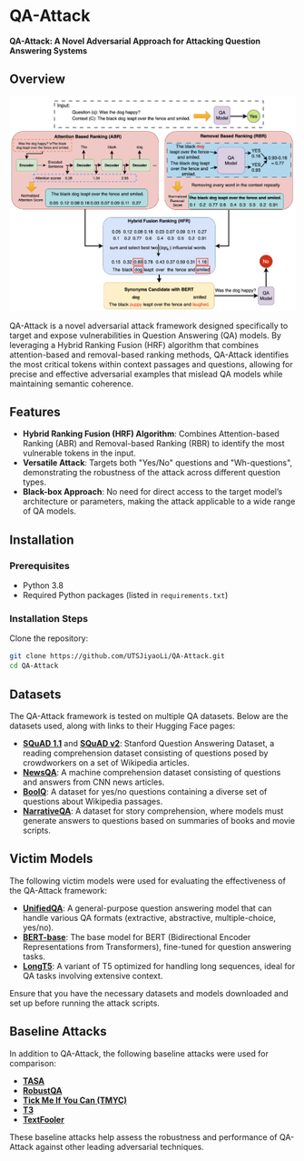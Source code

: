 # QA-Attack

**QA-Attack: A Novel Adversarial Approach for Attacking Question Answering Systems**

## Overview

![QA-Attack Workflow](qattack_workflow.png)

QA-Attack is a novel adversarial attack framework designed specifically to target and expose vulnerabilities in Question Answering (QA) models. By leveraging a Hybrid Ranking Fusion (HRF) algorithm that combines attention-based and removal-based ranking methods, QA-Attack identifies the most critical tokens within context passages and questions, allowing for precise and effective adversarial examples that mislead QA models while maintaining semantic coherence.

## Features

- **Hybrid Ranking Fusion (HRF) Algorithm**: Combines Attention-based Ranking (ABR) and Removal-based Ranking (RBR) to identify the most vulnerable tokens in the input.
- **Versatile Attack**: Targets both "Yes/No" questions and "Wh-questions", demonstrating the robustness of the attack across different question types.
- **Black-box Approach**: No need for direct access to the target model’s architecture or parameters, making the attack applicable to a wide range of QA models.

## Installation

### Prerequisites

- Python 3.8
- Required Python packages (listed in `requirements.txt`)

### Installation Steps

 Clone the repository:

   ```bash
   git clone https://github.com/UTSJiyaoLi/QA-Attack.git
   cd QA-Attack
   ```
## Datasets

The QA-Attack framework is tested on multiple QA datasets. Below are the datasets used, along with links to their Hugging Face pages:

- [**SQuAD 1.1**](https://huggingface.co/datasets/squad) and [**SQuAD v2**](https://huggingface.co/datasets/rajpurkar/squad_v2): Stanford Question Answering Dataset, a reading comprehension dataset consisting of questions posed by crowdworkers on a set of Wikipedia articles.
- [**NewsQA**](https://huggingface.co/datasets/newsqa): A machine comprehension dataset consisting of questions and answers from CNN news articles.
- [**BoolQ**](https://huggingface.co/datasets/boolq): A dataset for yes/no questions containing a diverse set of questions about Wikipedia passages.
- [**NarrativeQA**](https://huggingface.co/datasets/narrativeqa): A dataset for story comprehension, where models must generate answers to questions based on summaries of books and movie scripts.

## Victim Models

The following victim models were used for evaluating the effectiveness of the QA-Attack framework:

- [**UnifiedQA**](https://huggingface.co/allenai/unifiedqa-t5-large): A general-purpose question answering model that can handle various QA formats (extractive, abstractive, multiple-choice, yes/no).
- [**BERT-base**](https://huggingface.co/bert-base-uncased): The base model for BERT (Bidirectional Encoder Representations from Transformers), fine-tuned for question answering tasks.
- [**LongT5**](https://huggingface.co/google/long-t5-local-base): A variant of T5 optimized for handling long sequences, ideal for QA tasks involving extensive context.

Ensure that you have the necessary datasets and models downloaded and set up before running the attack scripts.

## Baseline Attacks

In addition to QA-Attack, the following baseline attacks were used for comparison:

- [**TASA**](https://aclanthology.org/2022.emnlp-main.821)
- [**RobustQA**](https://arxiv.org/abs/1907.11932)
- [**Tick Me If You Can (TMYC)**](https://aclanthology.org/2020.emnlp-main.84)
- [**T3**](https://arxiv.org/abs/2112.07916)
- [**TextFooler**](https://arxiv.org/abs/1907.11932)

These baseline attacks help assess the robustness and performance of QA-Attack against other leading adversarial techniques.
